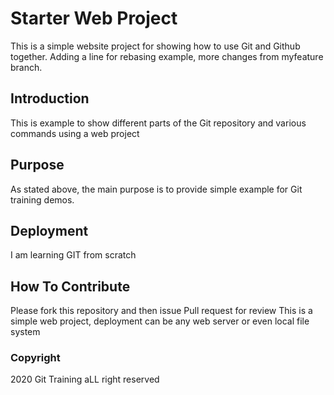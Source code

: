 # Starter Web Project
This is a simple website project for showing how to use Git and Github together.
Adding a line for rebasing example, more changes from myfeature branch.

## Introduction 

This is example to show different parts of the Git repository and various commands using a web project
## Purpose

As stated above, the main purpose is to provide simple example for Git training demos.
## Deployment
I am learning GIT from scratch

## How To Contribute

Please fork this repository and then issue Pull request for review
This is a simple web project, deployment can be any web server or even local file system

### Copyright
2020 Git Training aLL right reserved